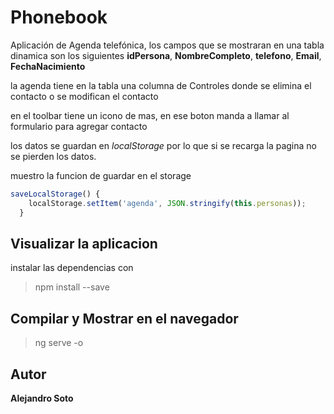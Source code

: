 # Phonebook

Aplicación de Agenda telefónica,
los campos que se mostraran en una tabla dinamica son los siguientes **idPersona**, **NombreCompleto**,
**telefono**,
**Email**,
**FechaNacimiento**


la agenda tiene en la tabla una columna de Controles donde se elimina el contacto o se modifican el contacto

en el toolbar tiene un icono de mas, en ese boton manda a llamar al formulario para agregar contacto

los datos se guardan en *localStorage* por lo que si se recarga la pagina no se pierden los datos.


muestro la funcion de guardar en el storage
```typescript
saveLocalStorage() {
    localStorage.setItem('agenda', JSON.stringify(this.personas));
  }
```

## Visualizar la aplicacion

instalar las dependencias con 
> npm install --save

## Compilar y Mostrar en el navegador

> ng serve -o


## Autor

**Alejandro Soto**